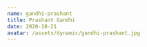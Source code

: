 ```yaml
---
name: gandhi-prashant
title: Prashant Gandhi
date: 2020-10-21
avatar: /assets/dynamic/gandhi-prashant.jpg
---
```


